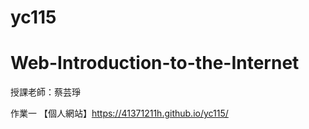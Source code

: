 # yc115

# Web-Introduction-to-the-Internet

授課老師：蔡芸琤

作業一
【個人網站】https://41371211h.github.io/yc115/
